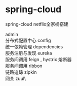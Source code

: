 # spring-cloud
spring-cloud netflix全家桶搭建

admin\
分布式配置中心  config \
统一依赖管理 dependencies \
服务注册与发现 eureka\
服务间调用 feign , hystrix 熔断器\
服务间调用 ribbon\
链路追踪 zipkin\
网关 zuul\
